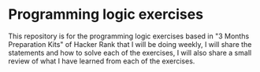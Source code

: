 # Programming logic exercises

This repository is for the programming logic exercises based in "3 Months Preparation Kits" of Hacker Rank that I will be doing weekly, I will share the statements and how to solve each of the exercises, I will also share a small review of what I have learned from each of the exercises.
